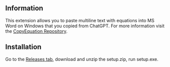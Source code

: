 ## Information

This extension allows you to paste multiline text with equations into MS Word on Windows that you copied from ChatGPT. For more information visit the [CopyEquation Repository](https://github.com/Foxxey/CopyEquation).

## Installation

Go to the [Releases tab](https://github.com/Foxxey/PasteEquation/releases), download and unzip the setup.zip, run setup.exe.